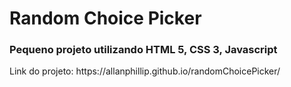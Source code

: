 <h1>Random Choice Picker</h1>

<h3>Pequeno projeto utilizando HTML 5, CSS 3, Javascript</h3>

<p>Link do projeto: https://allanphillip.github.io/randomChoicePicker/</p>